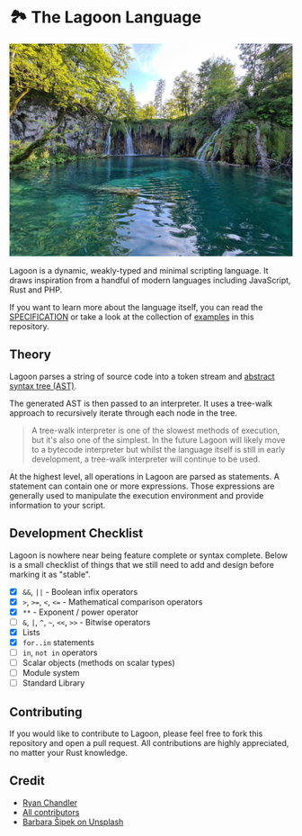 # 🏞 The Lagoon Language

<p align="center">
    <img src="./art/splash.jpg">
</p>

Lagoon is a dynamic, weakly-typed and minimal scripting language. It draws inspiration from a handful of modern languages including JavaScript, Rust and PHP.

If you want to learn more about the language itself, you can read the [SPECIFICATION](./SPECIFICATION.md) or take a look at the collection of [examples](./examples) in this repository.

## Theory

Lagoon parses a string of source code into a token stream and [abstract syntax tree (AST)](https://en.wikipedia.org/wiki/Abstract_syntax_tree).

The generated AST is then passed to an interpreter. It uses a tree-walk approach to recursively iterate through each node in the tree.

> A tree-walk interpreter is one of the slowest methods of execution, but it's also one of the simplest. In the future Lagoon will likely move to a bytecode interpreter but whilst the language itself is still in early development, a tree-walk interpreter will continue to be used.

At the highest level, all operations in Lagoon are parsed as statements. A statement can contain one or more expressions. Those expressions are generally used to manipulate the execution environment and provide information to your script.

## Development Checklist

Lagoon is nowhere near being feature complete or syntax complete. Below is a small checklist of things that we still need to add and design before marking it as "stable".

* [x] `&&`, `||` - Boolean infix operators
* [x] `>`, `>=`, `<`, `<=` - Mathematical comparison operators
* [x] `**` - Exponent / power operator
* [ ] `&`, `|`, `^`, `~`, `<<`, `>>` - Bitwise operators
* [x] Lists
* [x] `for..in` statements
* [ ] `in`, `not in` operators
* [ ] Scalar objects (methods on scalar types)
* [ ] Module system
* [ ] Standard Library

## Contributing

If you would like to contribute to Lagoon, please feel free to fork this repository and open a pull request. All contributions are highly appreciated, no matter your Rust knowledge.

## Credit

* [Ryan Chandler](https://github.com/ryangjchandler)
* [All contributors](https://github.com/ryangjchandler/lagoon/contributors)
* [Barbara Šipek on Unsplash](https://unsplash.com/photos/QQEMsVHNLq0)